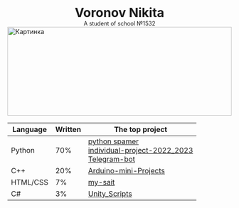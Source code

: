 <div style="text-align:  center;
        font-size:200%;"><b>Voronov Nikita</b></div>
<div style="text-align:  center;
        font-size:90%;">A student of school №1532</div>

<img src="https://i1.wallbox.ru/wallpapers/main/201132/oboi-na-rabochiy-stol-krasivye-oboi-tekstura-dc76913.jpg" alt="Картинка" width=100% height=200>


| **Language** | **Written** | **The top project** |
|--------------|-------------|---------------------|
| Python       |     70%     | [python spamer](https://github.com/voronov-nikita/python_spamer) <br> [individual-project-2022_2023](https://github.com/voronov-nikita/individual-project-2022_2023) <br>[Telegram-bot](https://github.com/voronov-nikita/Telegram-bot)|
|    C++       |     20%     | [Arduino-mini-Projects](https://github.com/voronov-nikita/Arduino-mini-Projects)   |
| HTML/CSS     |     7%      | [my-sait](https://github.com/voronov-nikita/my-sait)   |
| C#           |     3%      | [Unity_Scripts](https://github.com/voronov-nikita/Unity_Scripts)   |


